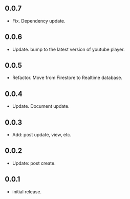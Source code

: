 ## 0.0.7
* Fix. Dependency update.

## 0.0.6
* Update. bump to the latest version of youtube player.

## 0.0.5
* Refactor. Move from Firestore to Realtime database.

## 0.0.4
* Update. Document update.

## 0.0.3
* Add: post update, view, etc.

## 0.0.2
* Update: post create.

## 0.0.1
* initial release.
